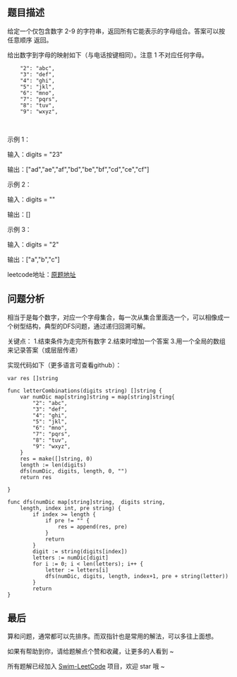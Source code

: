 ## 题目描述


给定一个仅包含数字 2-9 的字符串，返回所有它能表示的字母组合。答案可以按 任意顺序 返回。

给出数字到字母的映射如下（与电话按键相同）。注意 1 不对应任何字母。


        "2": "abc",
        "3": "def",
        "4": "ghi",
        "5": "jkl",
        "6": "mno",
        "7": "pqrs",
        "8": "tuv",
        "9": "wxyz",



 

示例 1：

输入：digits = "23"

输出：["ad","ae","af","bd","be","bf","cd","ce","cf"]


示例 2：

输入：digits = ""

输出：[]

示例 3：

输入：digits = "2"

输出：["a","b","c"]



leetcode地址：[原题地址](https://leetcode-cn.com/problems/letter-combinations-of-a-phone-number/solution/by-ma-te-a-s8t0/)

## 问题分析

相当于是每个数字，对应一个字母集合，每一次从集合里面选一个，可以相像成一个树型结构，典型的DFS问题，通过递归回溯可解。

关键点：
1.结束条件为走完所有数字
2.结束时增加一个答案
3.用一个全局的数组来记录答案（或层层传递）


实现代码如下（更多语言可查看github）：

``` golang
var res []string

func letterCombinations(digits string) []string {
    var numDic map[string]string = map[string]string{
        "2": "abc",
        "3": "def",
        "4": "ghi",
        "5": "jkl",
        "6": "mno",
        "7": "pqrs",
        "8": "tuv",
        "9": "wxyz",
    }
    res = make([]string, 0)
    length := len(digits)
    dfs(numDic, digits, length, 0, "") 
    return res       
    
}

func dfs(numDic map[string]string,  digits string, 
    length, index int, pre string) {
        if index >= length {
            if pre != "" {
                res = append(res, pre)
            }
            return
        }
        digit := string(digits[index])
        letters := numDic[digit]
        for i := 0; i < len(letters); i++ {
            letter := letters[i]
            dfs(numDic, digits, length, index+1, pre + string(letter))
        }
        return 
}
```

## 最后
算和问题，通常都可以先排序。而双指针也是常用的解法，可以多往上面想。

如果有帮助到你，请给题解点个赞和收藏，让更多的人看到 ~

所有题解已经加入 [Swim-LeetCode](https://github.com/niuniumart/Swim-LeetCode) 项目，欢迎 star 哦 ~